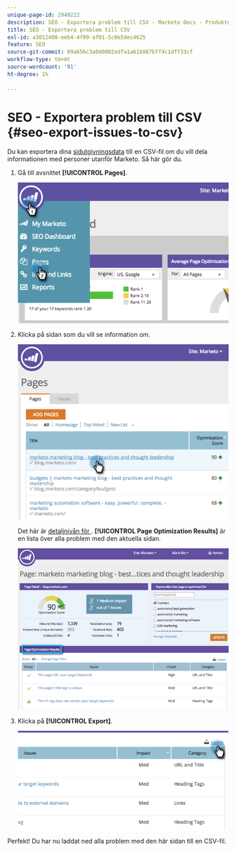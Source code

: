 ```yaml
---
unique-page-id: 2949222
description: SEO - Exportera problem till CSV - Marketo Docs - Produktdokumentation
title: SEO - Exportera problem till CSV
exl-id: a3012408-eeb4-4f09-af01-5c0e5dec4625
feature: SEO
source-git-commit: 09a656c3a0d0002edfa1a61b987bff4c1dff33cf
workflow-type: tm+mt
source-wordcount: '91'
ht-degree: 1%

---
```


# SEO - Exportera problem till CSV {#seo-export-issues-to-csv}

Du kan exportera dina [sidutgivningsdata](/help/marketo/product-docs/additional-apps/seo/pages/seo-understanding-pages.md) till en CSV-fil om du vill dela informationen med personer utanför Marketo. Så här gör du.

1. Gå till avsnittet **[!UICONTROL Pages]**.

   ![](assets/image2014-9-18-13-3a16-3a5.png)

1. Klicka på sidan som du vill se information om.

   ![](assets/image2014-9-18-13-3a16-3a8.png)

   Det här är [detaljnivån för ](/help/marketo/product-docs/additional-apps/seo/pages/seo-using-the-page-detail-drill-down.md). **[!UICONTROL Page Optimization Results]** är en lista över alla problem med den aktuella sidan.

   ![](assets/image2014-9-18-13-3a16-3a12.png)

1. Klicka på **[!UICONTROL Export]**.

   ![](assets/image2014-9-18-13-3a16-3a39.png)

Perfekt! Du har nu laddat ned alla problem med den här sidan till en CSV-fil.
